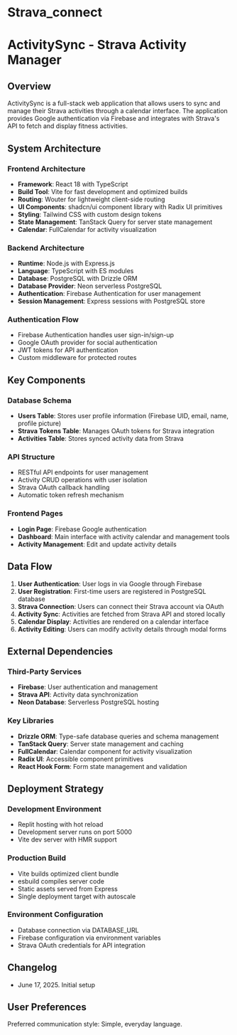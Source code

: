 # Strava_connect
# ActivitySync - Strava Activity Manager

## Overview
ActivitySync is a full-stack web application that allows users to sync and manage their Strava activities through a calendar interface. The application provides Google authentication via Firebase and integrates with Strava's API to fetch and display fitness activities.

## System Architecture

### Frontend Architecture
- **Framework**: React 18 with TypeScript
- **Build Tool**: Vite for fast development and optimized builds
- **Routing**: Wouter for lightweight client-side routing
- **UI Components**: shadcn/ui component library with Radix UI primitives
- **Styling**: Tailwind CSS with custom design tokens
- **State Management**: TanStack Query for server state management
- **Calendar**: FullCalendar for activity visualization

### Backend Architecture
- **Runtime**: Node.js with Express.js
- **Language**: TypeScript with ES modules
- **Database**: PostgreSQL with Drizzle ORM
- **Database Provider**: Neon serverless PostgreSQL
- **Authentication**: Firebase Authentication for user management
- **Session Management**: Express sessions with PostgreSQL store

### Authentication Flow
- Firebase Authentication handles user sign-in/sign-up
- Google OAuth provider for social authentication
- JWT tokens for API authentication
- Custom middleware for protected routes

## Key Components

### Database Schema
- **Users Table**: Stores user profile information (Firebase UID, email, name, profile picture)
- **Strava Tokens Table**: Manages OAuth tokens for Strava integration
- **Activities Table**: Stores synced activity data from Strava

### API Structure
- RESTful API endpoints for user management
- Activity CRUD operations with user isolation
- Strava OAuth callback handling
- Automatic token refresh mechanism

### Frontend Pages
- **Login Page**: Firebase Google authentication
- **Dashboard**: Main interface with activity calendar and management tools
- **Activity Management**: Edit and update activity details

## Data Flow

1. **User Authentication**: User logs in via Google through Firebase
2. **User Registration**: First-time users are registered in PostgreSQL database
3. **Strava Connection**: Users can connect their Strava account via OAuth
4. **Activity Sync**: Activities are fetched from Strava API and stored locally
5. **Calendar Display**: Activities are rendered on a calendar interface
6. **Activity Editing**: Users can modify activity details through modal forms

## External Dependencies

### Third-Party Services
- **Firebase**: User authentication and management
- **Strava API**: Activity data synchronization
- **Neon Database**: Serverless PostgreSQL hosting

### Key Libraries
- **Drizzle ORM**: Type-safe database queries and schema management
- **TanStack Query**: Server state management and caching
- **FullCalendar**: Calendar component for activity visualization
- **Radix UI**: Accessible component primitives
- **React Hook Form**: Form state management and validation

## Deployment Strategy

### Development Environment
- Replit hosting with hot reload
- Development server runs on port 5000
- Vite dev server with HMR support

### Production Build
- Vite builds optimized client bundle
- esbuild compiles server code
- Static assets served from Express
- Single deployment target with autoscale

### Environment Configuration
- Database connection via DATABASE_URL
- Firebase configuration via environment variables
- Strava OAuth credentials for API integration

## Changelog
- June 17, 2025. Initial setup

## User Preferences
Preferred communication style: Simple, everyday language.
